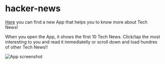 # hacker-news

[Here](https://hacckernewss.netlify.app/) you can find a new App that helps you to know more about Tech News!

When you open the App, it shows the first 10 Tech News. Click/tap the most interesting to you and read it immediatelly or scroll down and load hundres of other Tech News!!

![App screenshot](https://github.com/marcellocomandulli/hacker-news/master/IMG/Screenshot.png)

